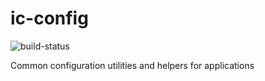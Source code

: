 # ic-config #

![build-status](https://magnum-ci.com/status/b6710cc8b3aa058118fdc7c56e59dc4c.png)

Common configuration utilities and helpers for applications
